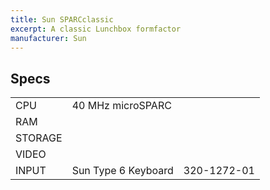```yaml
---
title: Sun SPARCclassic
excerpt: A classic Lunchbox formfactor
manufacturer: Sun
---
```


## Specs

|         |                             | |
|---------|-----------------------------|-|
| CPU     | 40 MHz microSPARC           | |
| RAM     |  | |
| STORAGE |  | |
| VIDEO   |  | |
| INPUT   | Sun Type 6 Keyboard | 320-1272-01 |